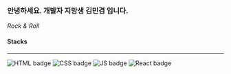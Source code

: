 ### 안녕하세요. 개발자 지망생 김민겸 입니다.

*Rock & Roll*

#### Stacks
---
![HTML badge](https://img.shields.io/badge/-HTML-orange)
![CSS badge](https://img.shields.io/badge/-CSS-blue)
![JS badge](https://img.shields.io/badge/-JavaScript-yellow)
![React badge](https://img.shields.io/badge/-React-9cf)


